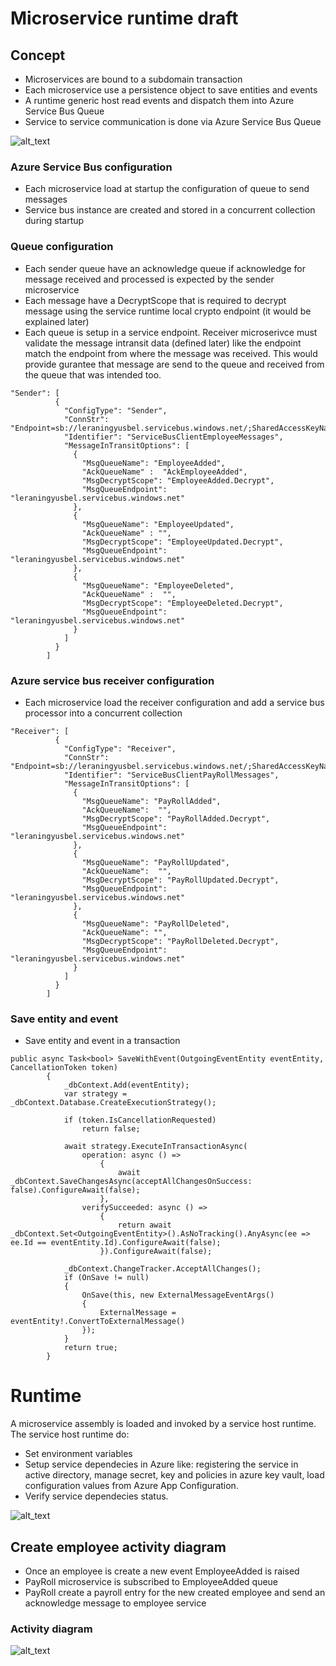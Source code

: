 # Microservice runtime draft


## Concept 
* Microservices are bound to a subdomain transaction
* Each microservice use a persistence object to save entities and events
* A runtime generic host read events and dispatch them into Azure Service Bus Queue
* Service to service communication is done via Azure Service Bus Queue


![alt_text][concept]

[concept]: https://learningruntimestor.blob.core.windows.net/runtimedocumentation/MicroserviceConceptAndDb120by120.png "Microservice concept"



### Azure Service Bus configuration
* Each microservice load at startup the configuration of queue to send messages
* Service bus instance are created and stored in a concurrent collection during startup

### Queue configuration
* Each sender queue have an acknowledge queue if acknowledge for message received and processed is expected by the sender microservice
* Each message have a DecryptScope that is required to decrypt message using the service runtime local crypto endpoint (it would be explained later)
* Each queue is setup in a service endpoint. Receiver microserivce must validate the message intransit data (defined later) like the endpoint match the endpoint from where the message was received. This would provide gurantee that message are send to the queue and received from the queue that was intended too.   

```
"Sender": [
          {
            "ConfigType": "Sender",
            "ConnStr": "Endpoint=sb://leraningyusbel.servicebus.windows.net/;SharedAccessKeyName=RootManageSharedAccessKey;SharedAccessKey=SharedAccessKeyValueGoesHere",
            "Identifier": "ServiceBusClientEmployeeMessages",
            "MessageInTransitOptions": [
              {
                "MsgQueueName": "EmployeeAdded",
                "AckQueueName" :  "AckEmployeeAdded",
                "MsgDecryptScope": "EmployeeAdded.Decrypt",
                "MsgQueueEndpoint": "leraningyusbel.servicebus.windows.net"
              },
              {
                "MsgQueueName": "EmployeeUpdated",
                "AckQueueName" : "",
                "MsgDecryptScope": "EmployeeUpdated.Decrypt",
                "MsgQueueEndpoint": "leraningyusbel.servicebus.windows.net"
              },
              {
                "MsgQueueName": "EmployeeDeleted",
                "AckQueueName" :  "",
                "MsgDecryptScope": "EmployeeDeleted.Decrypt",
                "MsgQueueEndpoint": "leraningyusbel.servicebus.windows.net"
              }
            ]
          }
        ]
```
### Azure service bus receiver configuration
* Each microservice load the receiver configuration and add a service bus processor into a concurrent collection

```
"Receiver": [
          {
            "ConfigType": "Receiver",
            "ConnStr": "Endpoint=sb://leraningyusbel.servicebus.windows.net/;SharedAccessKeyName=RootManageSharedAccessKey;SharedAccessKey=SharedAccessKeyGoesHere",
            "Identifier": "ServiceBusClientPayRollMessages",
            "MessageInTransitOptions": [
              {
                "MsgQueueName": "PayRollAdded",
                "AckQueueName":  "",
                "MsgDecryptScope": "PayRollAdded.Decrypt",
                "MsgQueueEndpoint": "leraningyusbel.servicebus.windows.net"
              },
              {
                "MsgQueueName": "PayRollUpdated",
                "AckQueueName":  "",
                "MsgDecryptScope": "PayRollUpdated.Decrypt",
                "MsgQueueEndpoint": "leraningyusbel.servicebus.windows.net"
              },
              {
                "MsgQueueName": "PayRollDeleted",
                "AckQueueName": "",
                "MsgDecryptScope": "PayRollDeleted.Decrypt",
                "MsgQueueEndpoint": "leraningyusbel.servicebus.windows.net"
              }
            ]
          }
        ]
```

### Save entity and event
* Save entity and event in a transaction 
```
public async Task<bool> SaveWithEvent(OutgoingEventEntity eventEntity, CancellationToken token)
        {
            _dbContext.Add(eventEntity);
            var strategy = _dbContext.Database.CreateExecutionStrategy();

            if (token.IsCancellationRequested)
                return false;

            await strategy.ExecuteInTransactionAsync(
                operation: async () =>
                    {
                        await _dbContext.SaveChangesAsync(acceptAllChangesOnSuccess: false).ConfigureAwait(false);
                    },
                verifySucceeded: async () =>
                    {
                        return await _dbContext.Set<OutgoingEventEntity>().AsNoTracking().AnyAsync(ee => ee.Id == eventEntity.Id).ConfigureAwait(false);
                    }).ConfigureAwait(false);

            _dbContext.ChangeTracker.AcceptAllChanges();
            if (OnSave != null)
            {
                OnSave(this, new ExternalMessageEventArgs()
                {
                    ExternalMessage = eventEntity!.ConvertToExternalMessage()
                });
            }
            return true;
        }
```

# Runtime
A microservice assembly is loaded and invoked by a service host runtime. The service host runtime do:
* Set environment variables 
* Setup service dependecies in Azure like: registering the service in active directory, manage secret, key and policies in azure key vault, load configuration values from Azure App Configuration.
* Verify service dependecies status.

![alt_text][runtime]

[runtime]: https://learningruntimestor.blob.core.windows.net/runtimedocumentation/RuntimeSample.png "Runtime activity diagram"

## Create employee activity diagram
* Once an employee is create a new event EmployeeAdded is raised
* PayRoll microservice is subscribed to EmployeeAdded queue 
* PayRoll create a payroll entry for the new created employee and send an acknowledge message to employee service

### Activity diagram

![alt_text][createemployee]

[createemployee]: https://learningruntimestor.blob.core.windows.net/runtimedocumentation/CreateEmployeeActivityDiagram.png "Employee Added"
